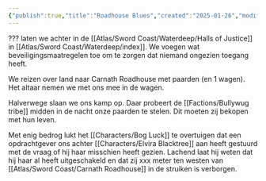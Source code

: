 ```yaml
---
{"publish":true,"title":"Roadhouse Blues","created":"2025-01-26","modified":"2025-07-22T21:05:37.605+02:00","published":"2025-01-26","cssclasses":""}
---
```



??? laten we achter in de [[Atlas/Sword Coast/Waterdeep/Halls of Justice]] in [[Atlas/Sword Coast/Waterdeep/index]]. We voegen wat beveiligingsmaatregelen toe om te zorgen dat niemand ongezien toegang heeft.

We reizen over land naar Carnath Roadhouse met paarden (en 1 wagen). Het altaar nemen we met ons mee in de wagen. 

Halverwege slaan we ons kamp op. Daar probeert de [[Factions/Bullywug tribe]] midden in de nacht onze paarden te stelen. Dit moeten zij bekopen met hun leven.

Met enig bedrog lukt het [[Characters/Bog Luck]] te overtuigen dat een opdrachtgever ons achter [[Characters/Elvira Blacktree]] aan heeft gestuurd met de vraag of hij haar misschien heeft gezien. Lachend laat hij weten dat hij haar al heeft uitgeschakeld en dat zij xxx meter ten westen van [[Atlas/Sword Coast/Carnath Roadhouse]] in de struiken is verborgen. 